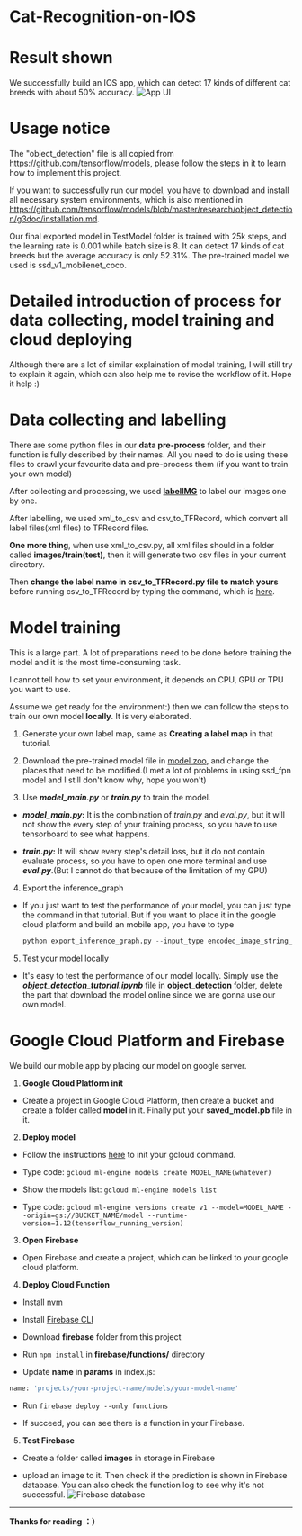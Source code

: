 # Cat-Recognition-on-IOS

# Result shown
We successfully build an IOS app, which can detect 17 kinds of different cat breeds with about 50% accuracy.
![App UI](https://github.com/214607135/Cat-Recognition-on-IOS/blob/master/Read_me_pictures/App%20UI.png)

# Usage notice

The "object_detection" file is all copied from https://github.com/tensorflow/models, please follow the steps in it to learn how to implement this project.

If you want to successfully run our model, you have to download and install all necessary system environments, which is also mentioned in https://github.com/tensorflow/models/blob/master/research/object_detection/g3doc/installation.md.

Our final exported model in TestModel folder is trained with 25k steps, and the learning rate is 0.001 while batch size is 8. It can detect 17 kinds of cat breeds but the average accuracy is only 52.31%. The pre-trained model we used is ssd_v1_mobilenet_coco.

# Detailed introduction of process for data collecting, model training and cloud deploying

Although there are a lot of similar explaination of model training, I will still try to explain it again, which can also help me to revise the workflow of it. Hope it help :)

# Data collecting and labelling

There are some python files in our **data pre-process** folder, and their function is fully described by their names.
All you need to do is using these files to crawl your favourite data and pre-process them (if you want to train your own model)

After collecting and processing, we used [**labelIMG**](https://github.com/tzutalin/labelImg) to label our images one by one.

After labelling, we used xml_to_csv and csv_to_TFRecord, which convert all label files(xml files) to TFRecord files.

**One more thing**, when use xml_to_csv.py, all xml files should in a folder called **images/train(test)**, then it will generate two csv files in your current directory.

Then **change the label name in csv_to_TFRecord.py file to match yours** before running csv_to_TFRecord by typing the command, which is [here](https://towardsdatascience.com/creating-your-own-object-detector-ad69dda69c85).

# Model training

This is a large part. A lot of preparations need to be done before training the model and it is the most time-consuming task.

I cannot tell how to set your environment, it depends on CPU, GPU or TPU you want to use.

Assume we get ready for the environment:) then we can follow the steps to train our own model **locally**. It is very elaborated.

1. Generate your own label map, same as **Creating a label map** in that tutorial.

2. Download the pre-trained model file in [model zoo](https://github.com/tensorflow/models/blob/master/research/object_detection/g3doc/detection_model_zoo.md), and change the places that need to be modified.(I met a lot of problems in using ssd_fpn model and I still don't know why, hope you won't)

3. Use **_model_main.py_** or **_train.py_** to train the model.
  
  - **_model_main.py_:** It is the combination of _train.py_ and _eval.py_, but it will not show the every step of your training process, so you have to use tensorboard to see what happens.
  
  - **_train.py_:** It will show every step's detail loss, but it do not contain evaluate process, so you have to open one more terminal and use **_eval.py_**.(But I cannot do that because of the limitation of my GPU)

4. Export the inference_graph
 
- If you just want to test the performance of your model, you can just type the command in that tutorial. But if you want to place it in the google cloud platform and build an mobile app, you have to type
  ```python
  python export_inference_graph.py --input_type encoded_image_string_tensor --pipeline_config_path YOUR_TRAINING_FOLDER/pipeline.config --trained_checkpoint_prefix YOUR_TRAINING_FOLDER/model.ckpt-XXXX --output_directory inference_graph/
  ```
5. Test your model locally

- It's easy to test the performance of our model locally. Simply use the **_object_detection_tutorial.ipynb_** file in **object_detection** folder, delete the part that download the model online since we are gonna use our own model.
 
# Google Cloud Platform and Firebase
We build our mobile app by placing our model on google server.

1. **Google Cloud Platform init**

- Create a project in Google Cloud Platform, then create a bucket and create a folder called **model** in it. Finally put your **saved_model.pb** file in it.

2. **Deploy model**

- Follow the instructions [here](https://cloud.google.com/storage/docs/gsutil_install#mac) to init your gcloud command.

- Type code: ``` gcloud ml-engine models create MODEL_NAME(whatever) ```

- Show the models list: ``` gcloud ml-engine models list ```

- Type code: ``` gcloud ml-engine versions create v1 --model=MODEL_NAME --origin=gs://BUCKET_NAME/model --runtime-version=1.12(tensorflow_running_version) ```

3. **Open Firebase**

- Open Firebase and create a project, which can be linked to your google cloud platform.

4. **Deploy Cloud Function**

- Install [nvm](https://github.com/nvm-sh/nvm/blob/master/README.md)

- Install [Firebase CLI](https://firebase.google.com/docs/cli/)

- Download **firebase** folder from this project

- Run ``` npm install ``` in **firebase/functions/** directory

- Update **name** in **params** in index.js: 
```python
name: 'projects/your-project-name/models/your-model-name'
```

- Run ``` firebase deploy --only functions ```

- If succeed, you can see there is a function in your Firebase.

5. **Test Firebase**

- Create a folder called **images** in storage in Firebase

- upload an image to it. Then check if the prediction is shown in Firebase database. You can also check the function log to see why it's not successful.
![Firebase database](https://github.com/214607135/Cat-Recognition-on-IOS/blob/master/Read_me_pictures/Firebase%20database.png)

----------------------------------------------------------------------------------------------------------------------------
**Thanks for reading ：）**
